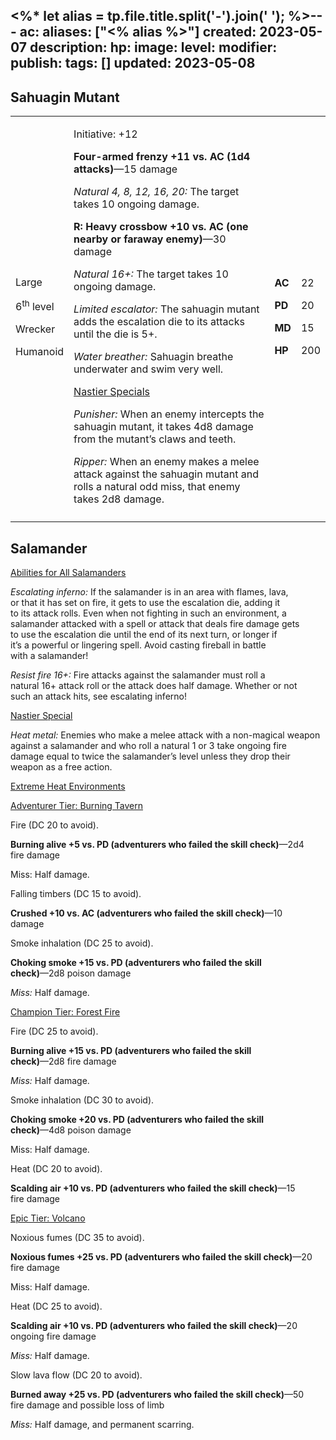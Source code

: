 <%* let alias = tp.file.title.split('-').join(' '); %>---
ac: 
aliases: ["<% alias %>"]
created: 2023-05-07
description: 
hp: 
image: 
level: 
modifier: 
publish: 
tags: []
updated: 2023-05-08
---

## Sahuagin Mutant

<table>
<colgroup>
<col style="width: 16%" />
<col style="width: 71%" />
<col style="width: 5%" />
<col style="width: 6%" />
</colgroup>
<tbody>
<tr class="odd">
<td><p>Large</p>
<p>6<sup>th</sup> level</p>
<p>Wrecker</p>
<p>Humanoid</p></td>
<td><p>Initiative: +12</p>
<p><strong>Four-armed frenzy +11 vs. AC (1d4 attacks)</strong>—15
damage</p>
<p><em>Natural 4, 8, 12, 16, 20:</em> The target takes 10 ongoing
damage.</p>
<p><strong>R: Heavy crossbow +10 vs. AC (one nearby or faraway
enemy)</strong>—30 damage</p>
<p><em>Natural 16+:</em> The target takes 10 ongoing damage.</p>
<p><em>Limited escalator:</em> The sahuagin mutant adds the escalation
die to its attacks until the die is 5+.</p>
<p><em>Water breather:</em> Sahuagin breathe underwater and swim very
well.</p>
<p><u>Nastier Specials</u></p>
<p><em>Punisher:</em> When an enemy intercepts the sahuagin mutant, it
takes 4d8 damage from the mutant’s claws and teeth.</p>
<p><em>Ripper:</em> When an enemy makes a melee attack against the
sahuagin mutant and rolls a natural odd miss, that enemy takes 2d8
damage.</p></td>
<td><p><strong>AC</strong></p>
<p><strong>PD</strong></p>
<p><strong>MD</strong></p>
<p><strong>HP</strong></p></td>
<td><p>22</p>
<p>20</p>
<p>15</p>
<p>200</p></td>
</tr>
<tr class="even">
<td></td>
<td></td>
<td></td>
<td></td>
</tr>
</tbody>
</table>

## Salamander

<u>Abilities for All Salamanders</u>

*Escalating inferno:* If the salamander is in an area with flames, lava,  
or that it has set on fire, it gets to use the escalation die, adding it  
to its attack rolls. Even when not fighting in such an environment, a  
salamander attacked with a spell or attack that deals fire damage gets  
to use the escalation die until the end of its next turn, or longer if  
it’s a powerful or lingering spell. Avoid casting fireball in battle  
with a salamander!

*Resist fire 16+:* Fire attacks against the salamander must roll a  
natural 16+ attack roll or the attack does half damage. Whether or not  
such an attack hits, see escalating inferno!

<u>Nastier Special</u>

*Heat metal:* Enemies who make a melee attack with a non-magical weapon  
against a salamander and who roll a natural 1 or 3 take ongoing fire  
damage equal to twice the salamander’s level unless they drop their  
weapon as a free action.

<u>Extreme Heat Environments</u>

<u>Adventurer Tier: Burning Tavern</u>

Fire (DC 20 to avoid).

**Burning alive +5 vs. PD (adventurers who failed the skill check)**—2d4  
fire damage

Miss: Half damage.

Falling timbers (DC 15 to avoid).

**Crushed +10 vs. AC (adventurers who failed the skill check)**—10  
damage

Smoke inhalation (DC 25 to avoid).

**Choking smoke +15 vs. PD (adventurers who failed the skill  
check)**—2d8 poison damage

*Miss:* Half damage.

<u>Champion Tier: Forest Fire</u>

Fire (DC 25 to avoid).

**Burning alive +15 vs. PD (adventurers who failed the skill  
check)**—2d8 fire damage

*Miss:* Half damage.

Smoke inhalation (DC 30 to avoid).

**Choking smoke +20 vs. PD (adventurers who failed the skill  
check)**—4d8 poison damage

Miss: Half damage.

Heat (DC 20 to avoid).

**Scalding air +10 vs. PD (adventurers who failed the skill check)**—15  
fire damage

<u>Epic Tier: Volcano</u>

Noxious fumes (DC 35 to avoid).

**Noxious fumes +25 vs. PD (adventurers who failed the skill check)**—20  
fire damage

Miss: Half damage.

Heat (DC 25 to avoid).

**Scalding air +10 vs. PD (adventurers who failed the skill check)**—20  
ongoing fire damage

*Miss:* Half damage.

Slow lava flow (DC 20 to avoid).

**Burned away +25 vs. PD (adventurers who failed the skill check)**—50  
fire damage and possible loss of limb

*Miss:* Half damage, and permanent scarring.
